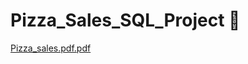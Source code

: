 # Pizza_Sales_SQL_Project 🍕
[Pizza_sales.pdf.pdf](https://github.com/user-attachments/files/16324404/Pizza_sales.pdf.pdf)

